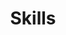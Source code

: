 ---
layout: grid
title: Skills
show_collection: skills
description: >
  Découvrez mes 6 champs de compétence dans la conception et la réalisation de projets print, web et digitaux, comprenant la création ou la refonte de logos, d'affiches, de sites web, d'illustrations et d'autres supports visuels.

no_groups: true
---
